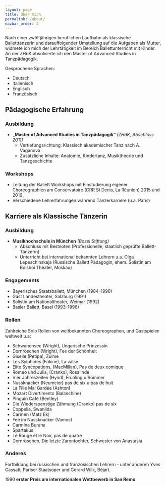 ```yaml
---
layout: page
title: Über mich
permalink: /about/
navbar_order: 2
---
```


<!-- TODO: trim down and add picture -->

Nach einer zwölfjährigen beruflichen Laufbahn als klassische Balletttänzerin und darauffolgender Umstellung auf die Aufgaben als Mutter, widmete ich mich der Lehrtätigkeit im Bereich Ballettunterricht mit Kinder. An der ZHdK absolvierte ich den Master of Advanced Studies in Tanzpädagogik.

Gesprochene Sprachen:

* Deutsch
* Italienisch
* Englisch
* Französisch

## Pädagogische Erfahrung

### Ausbildung

* **„Master of Advanced Studies in Tanzpädagogik“** *(ZHdK, Abschluss 2011)*
  * Vertiefungsrichtung: Klassisch akademischer Tanz nach A. Vaganova
  * Zusätzliche Inhalte: Anatomie, Kindertanz, Musiktheorie und Tanzgeschichte

### Workshops

* Leitung der Ballett Workshops mit Einstudierung eigener Choreographien am Conservatoire (CRR St Denis, La Réunion) 2015 und 2016
* Verschiedene Lehrerfahrungen während Tänzerkarriere (u.a. Paris)

## Karriere als Klassische Tänzerin

### Ausbildung

* **Musikhochschule in München** *(Bosel Stiftung)*
  * Abschluss mit Bestnoten (Professionelle, staatlich geprüfte Ballett-Tänzerin)
  * Unterricht bei international bekannten Lehrern u.a. Olga Lepeschinskaja (Russische Ballett Pädagogin, ehem. Solistin am Bolshoi Theater, Moskau)

### Engagements

* Bayerisches Staatsballett, München (1984–1990)
* Gast Landestheater, Salzburg (1991)
* Solistin am Nationaltheater, Weimar (1992)
* Basler Ballett, Basel (1993–1996)

### Rollen

Zahlreiche Solo Rollen von weltbekannten Choreographen, und Gastspielen weltweit
u.a:

* Schwanensee (Wright), Ungarische Prinzessin
* Dornröschen (Wright), Fee der Schönheit
* Giselle (Petipa), Zulme
* Les Sylphides (Fokine), La valse
* Elite Syncopations, (MacMillan), Pas de deux comique
* Romeo und Julia, (Cranko), Rosalinde
* Vier Jahreszeiten (Hynd), Frühling u Sommer
* Nussknacker (Neumeier) pas de six u pas de huit
* La Fille Mal Gardée (Ashton)
* Mozart Divertimento (Balanchine)
* Pinguin Café (Bentley)
* Die Wiederspenstige Zähmung (Cranko) pas de six
* Coppelia, Swanilda
* Carmen (Matz Ek)
* Fee im Nussknacker (Vamos)
* Carmina Burana
* Spartakus
* Le Rouge et le Noir, pas de quatre
* Dornröschen, Die letzte Zarentochter, Schwester von Anastasia

### Anderes

Fortbildung bei russischen und französischen Lehrern - unter anderen
Yves Cassati, Pariser Staatsoper und Gerard Wilk, Béjart.  

1990 **erster Preis am internationalen Wettbewerb in San Remo**
